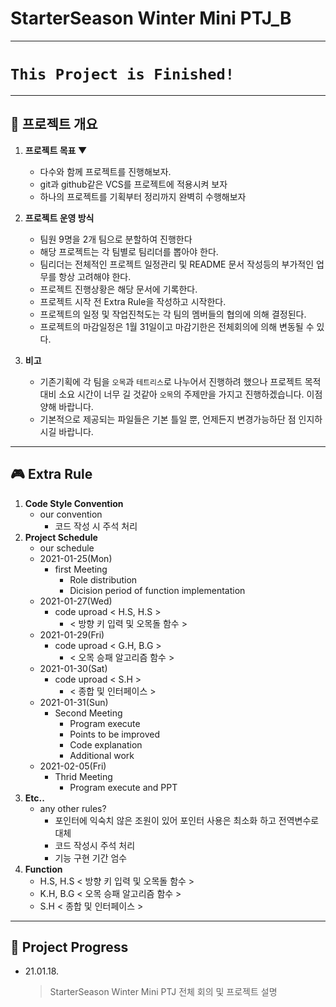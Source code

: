 # StarterSeason Winter Mini PTJ_B

___  
# `This Project is Finished!`
___  

## 🎲 **프로젝트 개요**
1. **프로젝트 목표 ▼**  

    - 다수와 함께 프로젝트를 진행해보자.
    - git과 github같은 VCS를 프로젝트에 적용시켜 보자
    - 하나의 프로젝트를 기획부터 정리까지 완벽히 수행해보자

2. **프로젝트 운영 방식**

    - 팀원 9명을 2개 팀으로 분할하여 진행한다
    - 해당 프로젝트는 각 팀별로 팀리더를 뽑아야 한다.
    - 팀리더는 전체적인 프로젝트 일정관리 및 README 문서 작성등의 부가적인 업무를 항상 고려해야 한다. 
    - 프로젝트 진행상황은 해당 문서에 기록한다.
    - 프로젝트 시작 전 Extra Rule을 작성하고 시작한다.
    - 프로젝트의 일정 및 작업진척도는 각 팀의 멤버들의 협의에 의해 결정된다.
    - 프로젝트의 마감일정은 1월 31일이고 마감기한은 전체회의에 의해 변동될 수 있다.
3. **비고**
    - 기존기획에 각 팀을 `오목`과 `테트리스`로 나누어서 진행하려 했으나 프로젝트 목적대비 소요 시간이 너무 길 것같아 `오목`의 주제만을 가지고 진행하겠습니다. 이점 양해 바랍니다.
    - 기본적으로 제공되는 파일들은 기본 틀일 뿐, 언제든지 변경가능하단 점 인지하시길 바랍니다.
___

## 🎮 Extra Rule
1. **Code Style Convention**
    - our convention
        - 코드 작성 시 주석 처리
2. **Project Schedule**
    - our schedule
    - 2021-01-25(Mon)
        - first Meeting
            - Role distribution
            - Dicision period of function implementation
    - 2021-01-27(Wed)
        - code uproad < H.S, H.S > 
            - < 방향 키 입력 및 오목돌 함수 >
    - 2021-01-29(Fri)
        - code uproad < G.H, B.G >
            -  < 오목 승패 알고리즘 함수 >
    - 2021-01-30(Sat)
        - code uproad <   S.H    >
            -  < 종합 및 인터페이스 >
    - 2021-01-31(Sun)
        - Second Meeting
            - Program execute
            - Points to be improved
            - Code explanation
            - Additional work 
    - 2021-02-05(Fri)
        - Thrid Meeting
            - Program execute and PPT
3. **Etc..**
    - any other rules?
        - 포인터에 익숙치 않은 조원이 있어 포인터 사용은 최소화 하고 전역변수로 대체
        - 코드 작성시 주석 처리
        - 기능 구현 기간 엄수
4. **Function**
    - H.S, H.S  < 방향 키 입력 및 오목돌 함수 >
    - K.H, B.G  < 오목 승패 알고리즘 함수 >
    - S.H       < 종합 및 인터페이스 >
___

## 🎨 Project Progress
  
  - 21.01.18.

    > StarterSeason Winter Mini PTJ 전체 회의 및 프로젝트 설명
